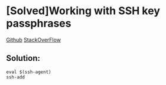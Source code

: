 # [Solved]Working with SSH key passphrases
[Github](https://help.github.com/articles/working-with-ssh-key-passphrases/#platform-all)
[StackOverFlow](http://stackoverflow.com/questions/10032461/git-keeps-asking-me-for-my-ssh-key-passphrase)
## Solution:
```
eval $(ssh-agent)
ssh-add
```
